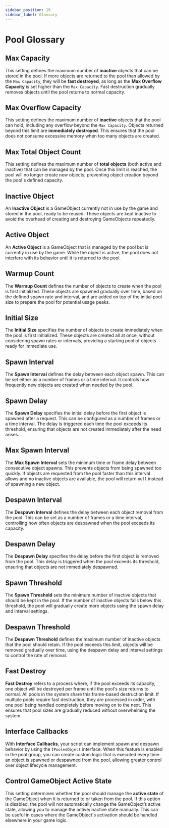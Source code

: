 ```yaml
---
sidebar_position: 19
sidebar_label: Glossary
---
```

# Pool Glossary

## Max Capacity

This setting defines the maximum number of **inactive** objects that can be stored in the pool. If more objects are returned to the pool than allowed by the `Max Capacity`, they will be **fast destroyed**, as long as the **Max Overflow Capacity** is set higher than the `Max Capacity`. Fast destruction gradually removes objects until the pool returns to normal capacity.

## Max Overflow Capacity

This setting defines the maximum number of **inactive** objects that the pool can hold, including any overflow beyond the `Max Capacity`. Objects returned beyond this limit are **immediately destroyed**. This ensures that the pool does not consume excessive memory when too many objects are created.

## Max Total Object Count

This setting defines the maximum number of **total objects** (both active and inactive) that can be managed by the pool. Once this limit is reached, the pool will no longer create new objects, preventing object creation beyond the pool's defined capacity.

## Inactive Object

An **Inactive Object** is a GameObject currently not in use by the game and stored in the pool, ready to be reused. These objects are kept inactive to avoid the overhead of creating and destroying GameObjects repeatedly.

## Active Object

An **Active Object** is a GameObject that is managed by the pool but is currently in use by the game. While the object is active, the pool does not interfere with its behavior until it is returned to the pool.

## Warmup Count

The **Warmup Count** defines the number of objects to create when the pool is first initialized. These objects are spawned gradually over time, based on the defined spawn rate and interval, and are added on top of the initial pool size to prepare the pool for potential usage peaks.

## Initial Size

The **Initial Size** specifies the number of objects to create immediately when the pool is first initialized. These objects are created all at once, without considering spawn rates or intervals, providing a starting pool of objects ready for immediate use.

## Spawn Interval

The **Spawn Interval** defines the delay between each object spawn. This can be set either as a number of frames or a time interval. It controls how frequently new objects are created when needed by the pool.

## Spawn Delay

The **Spawn Delay** specifies the initial delay before the first object is spawned after a request. This can be configured as a number of frames or a time interval. The delay is triggered each time the pool exceeds its threshold, ensuring that objects are not created immediately after the need arises.

## Max Spawn Interval

The **Max Spawn Interval** sets the minimum time or frame delay between consecutive object spawns. This prevents objects from being spawned too quickly. If objects are requested from the pool faster than this interval allows and no inactive objects are available, the pool will return `null` instead of spawning a new object.

## Despawn Interval

The **Despawn Interval** defines the delay between each object removal from the pool. This can be set as a number of frames or a time interval, controlling how often objects are despawned when the pool exceeds its capacity.

## Despawn Delay

The **Despawn Delay** specifies the delay before the first object is removed from the pool. This delay is triggered when the pool exceeds its threshold, ensuring that objects are not immediately despawned.

## Spawn Threshold

The **Spawn Threshold** sets the minimum number of inactive objects that should be kept in the pool. If the number of inactive objects falls below this threshold, the pool will gradually create more objects using the spawn delay and interval settings.

## Despawn Threshold

The **Despawn Threshold** defines the maximum number of inactive objects that the pool should retain. If the pool exceeds this limit, objects will be removed gradually over time, using the despawn delay and interval settings to control the rate of removal.

## Fast Destroy

**Fast Destroy** refers to a process where, if the pool exceeds its capacity, one object will be destroyed per frame until the pool's size returns to normal. All pools in the system share this frame-based destruction limit. If multiple pools require fast destruction, they are processed in order, with one pool being handled completely before moving on to the next. This ensures that pool sizes are gradually reduced without overwhelming the system.

## Interface Callbacks

With **Interface Callbacks**, your script can implement spawn and despawn behavior by using the `IPooledObject` interface. When this feature is enabled in the pool group, you can create custom logic that is executed every time an object is spawned or despawned from the pool, allowing greater control over object lifecycle management.

## Control GameObject Active State

This setting determines whether the pool should manage the **active state** of the GameObject when it is returned to or taken from the pool. If this option is disabled, the pool will not automatically change the GameObject’s active state, allowing you to manage the active/inactive state manually. This can be useful in cases where the GameObject's activation should be handled elsewhere in your game logic.